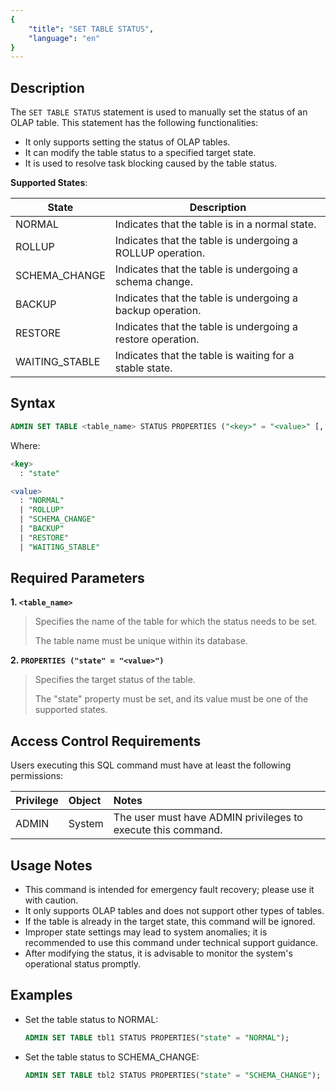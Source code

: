 ```yaml
---
{
    "title": "SET TABLE STATUS",
    "language": "en"
}
---
```


<!--
Licensed to the Apache Software Foundation (ASF) under one
or more contributor license agreements.  See the NOTICE file
distributed with this work for additional information
regarding copyright ownership.  The ASF licenses this file
to you under the Apache License, Version 2.0 (the
"License"); you may not use this file except in compliance
with the License.  You may obtain a copy of the License at

  http://www.apache.org/licenses/LICENSE-2.0

Unless required by applicable law or agreed to in writing,
software distributed under the License is distributed on an
"AS IS" BASIS, WITHOUT WARRANTIES OR CONDITIONS OF ANY
KIND, either express or implied.  See the License for the
specific language governing permissions and limitations
under the License.
-->

## Description

The `SET TABLE STATUS` statement is used to manually set the status of an OLAP table. This statement has the following functionalities:

- It only supports setting the status of OLAP tables.
- It can modify the table status to a specified target state.
- It is used to resolve task blocking caused by the table status.

**Supported States**:

| State             | Description                          |
|-------------------|--------------------------------------|
| NORMAL            | Indicates that the table is in a normal state. |
| ROLLUP            | Indicates that the table is undergoing a ROLLUP operation. |
| SCHEMA_CHANGE     | Indicates that the table is undergoing a schema change. |
| BACKUP            | Indicates that the table is undergoing a backup operation. |
| RESTORE           | Indicates that the table is undergoing a restore operation. |
| WAITING_STABLE    | Indicates that the table is waiting for a stable state. |

## Syntax

```sql
ADMIN SET TABLE <table_name> STATUS PROPERTIES ("<key>" = "<value>" [, ...]);
```

Where:

```sql
<key>
  : "state"

<value>
  : "NORMAL"
  | "ROLLUP"
  | "SCHEMA_CHANGE"
  | "BACKUP"
  | "RESTORE"
  | "WAITING_STABLE"
```

## Required Parameters

**1. `<table_name>`**

> Specifies the name of the table for which the status needs to be set.
>
> The table name must be unique within its database.

**2. `PROPERTIES ("state" = "<value>")`**

> Specifies the target status of the table.
>
> The "state" property must be set, and its value must be one of the supported states.

## Access Control Requirements

Users executing this SQL command must have at least the following permissions:

| Privilege       | Object      | Notes                                         |
| :-------------- | :---------- | :-------------------------------------------- |
| ADMIN           | System      | The user must have ADMIN privileges to execute this command. |

## Usage Notes

- This command is intended for emergency fault recovery; please use it with caution.
- It only supports OLAP tables and does not support other types of tables.
- If the table is already in the target state, this command will be ignored.
- Improper state settings may lead to system anomalies; it is recommended to use this command under technical support guidance.
- After modifying the status, it is advisable to monitor the system's operational status promptly.

## Examples

- Set the table status to NORMAL:

    ```sql
    ADMIN SET TABLE tbl1 STATUS PROPERTIES("state" = "NORMAL");
    ```

- Set the table status to SCHEMA_CHANGE:

    ```sql
    ADMIN SET TABLE tbl2 STATUS PROPERTIES("state" = "SCHEMA_CHANGE");
    ```
